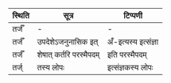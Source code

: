| स्थिति | सूत्र | टिप्पणी |
| ----- | ------- | ------ |
| तर्जँ | - | - |
| तर्जँ | उपदेशेऽजनुनासिक इत् | अँ-इत्यस्य इत्संज्ञा |
| तर्जँ | शेषात् कर्तरि परस्मैपदम् | इति परस्मैपदम् |
| तर्ज् | तस्य लोपः | इत्संज्ञकस्य लोपः |
